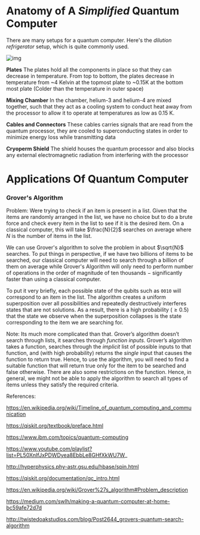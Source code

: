 <efe></efe>

# Anatomy of A *Simplified* Quantum Computer

There are many setups for a quantum computer. Here's the *dilution refrigerator* setup, which is quite commonly used.

![img](https://miro.medium.com/max/945/1*6DDQIebhDbbzopuWcNe5mQ.png)


**Plates** The plates hold all the components in place so that they can decrease in temperature. From top to bottom, the plates decrease in temperature from ~4 Kelvin at the topmost plate to ~0.15K at the bottom most plate (Colder than the temperature in outer space)

**Mixing Chamber** In the chamber, helium-3 and helium-4 are mixed together, such that they act as a cooling system to conduct heat away from the processor to allow it to operate at temperatures as low as 0.15 K.

**Cables and Connectors** These cables carries signals that are read from the quantum processor, they are cooled to superconducting states in order to minimize energy loss while transmitting data

**Cryoperm Shield** The shield houses the quantum processor and also blocks any external electromagnetic radiation from interfering with the processor

# Applications Of Quantum Computer

### Grover's Algorithm

Problem: Were trying to check if an item is present in a list. Given that the items are randomly arranged in the list, we have no choice but to do a brute force and check every item in the list to see if it is the desired item. On a classical computer, this will take $\frac{N}{2}$ searches on average where $N$ is the number of items in the list.

We can use Grover's algorithm to solve the problem in about $\sqrt{N}$ searches. To put things in perspective, if we have two billions of items to be searched, our classical computer will need to search through a billion of them on average while Grover's Algorithm will only need to perform number of operations in the order of magnitude of ten thousands $-$ significantly faster than using a classical computer.

To put it very briefly, each possible state of the qubits such as `0010` will correspond to an item in the list. The algorithm creates a uniform superposition over all possibilities and repeatedly destructively interferes states that are not solutions. As a result, there is a high probability ($\ge 0.5$) that the state we observe when the superposition collapses is the state corresponding to the item we are searching for.

Note: Its much more complicated than that. Grover’s algorithm doesn’t search through lists, it searches through *function inputs*. Grover’s algorithm takes a function, searches through the *implicit* list of possible inputs to that function, and (with high probability) returns the *single* input that causes the function to return true. Hence, to use the algorithm, you will need to find a suitable function that will return true only for the item to be searched and false otherwise. There are also some restrictions on the function. Hence, in general, we might not be able to apply the algorithm to search all types of items unless they satisfy the required criteria.







References:

https://en.wikipedia.org/wiki/Timeline_of_quantum_computing_and_communication

https://qiskit.org/textbook/preface.html

https://www.ibm.com/topics/quantum-computing

https://www.youtube.com/playlist?list=PL50XnIfJxPDWDyea8EbbLe8GHfXkWU7W_

http://hyperphysics.phy-astr.gsu.edu/hbase/spin.html	

https://qiskit.org/documentation/qc_intro.html

https://en.wikipedia.org/wiki/Grover%27s_algorithm#Problem_description

https://medium.com/swlh/making-a-quantum-computer-at-home-bc59afe72d7d

http://twistedoakstudios.com/blog/Post2644_grovers-quantum-search-algorithm	
